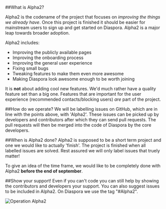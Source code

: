 ##What is Alpha2?

Alpha2 is the codename of the project that focuses on *improving the things we already have*. Once this project is finished it should be easier for mainstream users to sign up and get started on Diaspora. Alpha2 is a major leap towards broader adoption.

Alpha2 includes:

* Improving the publicly available pages
* Improving the onboarding process
* Improving the general user experience
* Fixing small bugs
* Tweaking features to make them even more awesome
* Making Diaspora look awesome enough to be worth joining

It is **not** about adding cool new features. We'd much rather have a quality feature set than a big one. Features that are important for the user experience (recommended contacts/blocking users) *are* part of the project.

##How do we operate?
We will be labelling issues on GitHub, which are in line with the points above, with 'Alpha2'. These issues can be picked up by developers and contributors after which they can send pull requests. The pull requests will then be merged into the code of Diaspora by the core developers.

##When is Alpha2 done?
Alpha2 is supposed to be a short term project and one we would like to actually 'finish'. The project is finished when all labelled issues are solved. Rest assured we will only label issues that truely matter!

To give an idea of the time frame, we would like to be completely done with Alpha2 **before the end of september**.

##Show your support!
Even if you can't code you can still help by showing the contributors and developers your support. You can also suggest issues to be included in Alpha2. On Diaspora we use the tag "#Alpha2".

![Operation Alpha2](http://i.imgur.com/D33fL.png)